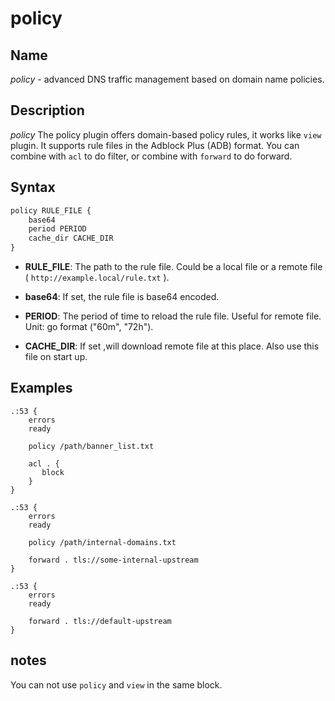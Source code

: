 # policy

## Name

*policy* - advanced DNS traffic management based on domain name policies.

## Description

*policy* The policy plugin offers domain-based policy rules, it works like `view` plugin.
It supports rule files in the Adblock Plus (ADB) format.
You can combine with `acl` to do filter, or combine with `forward` to do forward.

## Syntax

~~~ txt
policy RULE_FILE {
    base64
    period PERIOD
    cache_dir CACHE_DIR
}
~~~

- **RULE_FILE**: The path to the rule file. Could be a local file or a remote file ( `http://example.local/rule.txt` ).

- **base64**: If set, the rule file is base64 encoded.

- **PERIOD**: The period of time to reload the rule file. Useful for remote file. Unit: go format ("60m", "72h").

- **CACHE_DIR**: If set ,will download remote file at this place. Also use this file on start up.

## Examples

~~~ corefile
.:53 {
    errors
    ready

    policy /path/banner_list.txt
    
    acl . {
       block
    }
}

.:53 {
    errors
    ready

    policy /path/internal-domains.txt
    
    forward . tls://some-internal-upstream
}

.:53 {
    errors
    ready

    forward . tls://default-upstream
}
~~~

## notes

You can not use `policy` and `view` in the same block.
